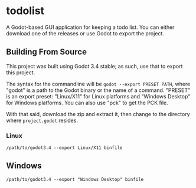 # todolist

A Godot-based GUI application for keeping a todo list. You can either download one of the releases or use Godot to export the project.

## Building From Source

This project was built using Godot 3.4 stable; as such, use that to export this project.

The syntax for the commandline will be `godot --export PRESET PATH`, where "godot" is a path to the Godot binary or the name of a command. "PRESET" is an export preset: "Linux/X11" for Linux platforms and "Windows Desktop" for Windows platforms. You can also use "pck" to get the PCK file.

With that said, download the zip and extract it, then change to the directory where `project.godot` resides.

### Linux

```shell
/path/to/godot3.4 --export Linux/X11 binfile
```

## Windows
```shell
/path/to/godot3.4 --export "Windows Desktop" binfile
```
